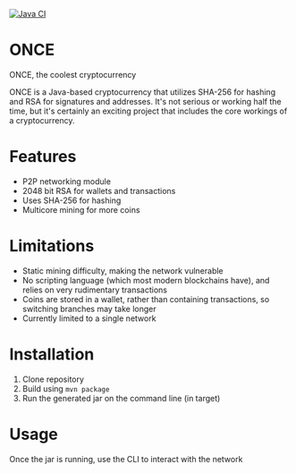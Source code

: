 [![Java CI](https://github.com/jorjiiie/ONCE/workflows/Tests/badge.svg)](https://github.com/jorjiiie/ONCE/actions/workflows/ci.yml)
# ONCE

ONCE, the coolest cryptocurrency

ONCE is a Java-based cryptocurrency that utilizes SHA-256 for hashing and RSA for signatures and addresses. It's not serious or working half the time, but it's certainly an exciting project that includes the core workings of a cryptocurrency.

# Features

* P2P networking module
* 2048 bit RSA for wallets and transactions
* Uses SHA-256 for hashing
* Multicore mining for more coins


# Limitations

* Static mining difficulty, making the network vulnerable
* No scripting language (which most modern blockchains have), and relies on very rudimentary transactions
* Coins are stored in a wallet, rather than containing transactions, so switching branches may take longer
* Currently limited to a single network

# Installation

1. Clone repository
2. Build using `mvn package`
3. Run the generated jar on the command line (in target)


# Usage
Once the jar is running, use the CLI to interact with the network

